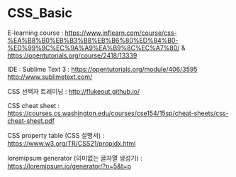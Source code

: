 # CSS_Basic

E-learning course :
https://www.inflearn.com/course/css-%EA%B8%B0%EB%B3%B8%EB%B6%80%ED%84%B0-%ED%99%9C%EC%9A%A9%EA%B9%8C%EC%A7%80/
&
https://opentutorials.org/course/2418/13339

IDE : Sublime Text 3 : https://opentutorials.org/module/406/3595 http://www.sublimetext.com/

CSS 선택자 트레이닝 : http://flukeout.github.io/ 

CSS cheat sheet :
https://courses.cs.washington.edu/courses/cse154/15sp/cheat-sheets/css-cheat-sheet.pdf

CSS property table (CSS 설명서) :
https://www.w3.org/TR/CSS21/propidx.html

loremipsum generator (의미없는 글자열 생성기) :
https://loremipsum.io/generator/?n=5&t=p

